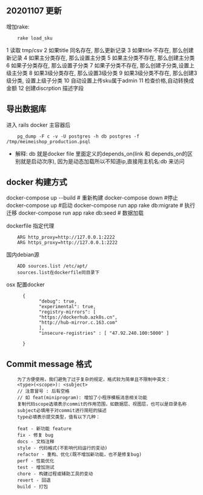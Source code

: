 ## 20201107 更新

增加rake:

        rake load_sku

1 读取 tmp/csv 
2 如果title 同名存在, 那么更新记录
3 如果title 不存在, 那么创建新记录
4 如果主分类存在, 那么设置主分类
5 如果主分类不存在, 那么创建主分类
6 如果子分类存在, 那么设置子分类
7 如果子分类不存在, 那么创建子分类,设置上级主分类
8 如果3级分类存在, 那么设置3级分类
9 如果3级分类不存在, 那么创建3级分类, 设置上级子分类
10 自动设置上传sku属于admin
11 检查价格,自动转换成金额
12 创建discrption 描述字段

## 导出数据库

进入 rails docker 主容器后

        pg_dump -F c -v -U postgres -h db postgres -f /tmp/meimeishop_production.psql

* 解释: db 就是docker file 里面定义的depends_on(link 和 depends_on的区别就是启动次序), 因为是动态加载所以不知道ip,直接用主机名:db 来访问


## docker 构建方式

docker-compose up --build # 重新构建
docker-compose down #停止
docker-compose up #启动
docker-compose run app rake db:migrate # 执行迁移
docker-compose run app rake db:seed # 数据加载

dockerfile 指定代理

        ARG http_proxy=http://127.0.0.1:2222
        ARG https_proxy=http://127.0.0.1:2222

国内debian源

        ADD sources.list /etc/apt/
        sources.list在dockerfile同目录下

osx 配置docker

          {
                "debug": true,
                "experimental": true,
                "registry-mirrors": [
                "https://dockerhub.azk8s.cn",
                "http://hub-mirror.c.163.com"
                ],
                "insecure-registries" : [ "47.92.240.100:5000" ]
                
          }

## Commit message 格式

        为了方便使用，我们避免了过于复杂的规定，格式较为简单且不限制中英文：
        <type>(<scope>): <subject>
        // 注意冒号 : 后有空格
        // 如 feat(miniprogram): 增加了小程序模板消息相关功能
        复制代码scope选填表示commit的作用范围，如数据层、视图层，也可以是目录名称
        subject必填用于对commit进行简短的描述
        type必填表示提交类型，值有以下几种：

        feat - 新功能 feature
        fix - 修复 bug
        docs - 文档注释
        style - 代码格式(不影响代码运行的变动)
        refactor - 重构、优化(既不增加新功能，也不是修复bug)
        perf - 性能优化
        test - 增加测试
        chore - 构建过程或辅助工具的变动
        revert - 回退
        build - 打包

